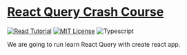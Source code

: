 # [React Query Crash Course](https://apoorv.blog/react-query/)

[![Read Tutorial](https://badgen.now.sh/badge/Read/Tutorial/purple)](https://apoorv.blog/react-query/)
[![MIT License](https://badgen.now.sh/badge/License/MIT/blue)](https://github.com/apoorvmote/react-query-crash-course/blob/main/License.md)
![Typescript](https://badgen.net/badge/icon/typescript?icon=typescript&label)

We are going to run learn React Query with create react app. 
